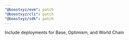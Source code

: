 ```yaml
---
"@boostxyz/evm": patch
"@boostxyz/cli": patch
"@boostxyz/sdk": patch
---
```


Include deployments for Base, Optimism, and World Chain
